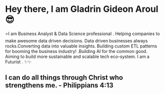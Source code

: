 # Hey there, I am Gladrin Gideon Aroul :sunglasses:
:star:I am Business Analyst & Data Science professional . Helping companies to make awesome data driven decisions. Data driven businesses always rocks.Converting data into valuable insights. Building custom ETL patterns for booming the business industry! .Building AI for the common good. Aiming to build more sustainable and scalable tech eco-system. I am a Futurist  . 
✨✨
## I can do all things through Christ who strengthens me. - Philippians 4:13




